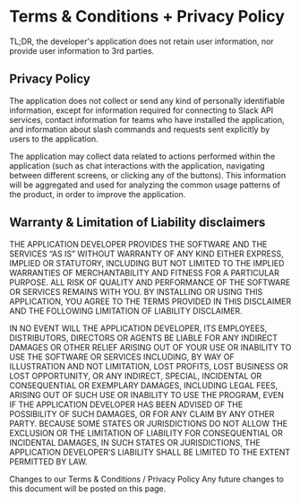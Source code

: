 # Terms & Conditions + Privacy Policy

TL;DR, the developer's application does not retain user information, nor provide user information to 3rd parties.

## Privacy Policy

The application does not collect or send any kind of personally identifiable information, except for information required for connecting to Slack API services, contact information for teams who have installed the application, and information about slash commands and requests sent explicitly by users to the application.

The application may collect data related to actions performed within the application (such as chat interactions with the application, navigating between different screens, or clicking any of the buttons). This information will be aggregated and used for analyzing the common usage patterns of the product, in order to improve the application.


## Warranty & Limitation of Liability disclaimers

THE APPLICATION DEVELOPER PROVIDES THE SOFTWARE AND THE SERVICES “AS IS” WITHOUT WARRANTY OF ANY KIND EITHER EXPRESS, IMPLIED OR STATUTORY, INCLUDING BUT NOT LIMITED TO THE IMPLIED WARRANTIES OF MERCHANTABILITY AND FITNESS FOR A PARTICULAR PURPOSE. ALL RISK OF QUALITY AND PERFORMANCE OF THE SOFTWARE OR SERVICES REMAINS WITH YOU. BY INSTALLING OR USING THIS APPLICATION, YOU AGREE TO THE TERMS PROVIDED IN THIS DISCLAIMER AND THE FOLLOWING LIMITATION OF LIABILITY DISCLAIMER.

IN NO EVENT WILL THE APPLICATION DEVELOPER, ITS EMPLOYEES, DISTRIBUTORS, DIRECTORS OR AGENTS BE LIABLE FOR ANY INDIRECT DAMAGES OR OTHER RELIEF ARISING OUT OF YOUR USE OR INABILITY TO USE THE SOFTWARE OR SERVICES INCLUDING, BY WAY OF ILLUSTRATION AND NOT LIMITATION, LOST PROFITS, LOST BUSINESS OR LOST OPPORTUNITY, OR ANY INDIRECT, SPECIAL, INCIDENTAL OR CONSEQUENTIAL OR EXEMPLARY DAMAGES, INCLUDING LEGAL FEES, ARISING OUT OF SUCH USE OR INABILITY TO USE THE PROGRAM, EVEN IF THE APPLICATION DEVELOPER HAS BEEN ADVISED OF THE POSSIBILITY OF SUCH DAMAGES, OR FOR ANY CLAIM BY ANY OTHER PARTY. BECAUSE SOME STATES OR JURISDICTIONS DO NOT ALLOW THE EXCLUSION OR THE LIMITATION OF LIABILITY FOR CONSEQUENTIAL OR INCIDENTAL DAMAGES, IN SUCH STATES OR JURISDICTIONS, THE APPLICATION DEVELOPER’S LIABILITY SHALL BE LIMITED TO THE EXTENT PERMITTED BY LAW.

Changes to our Terms & Conditions / Privacy Policy
Any future changes to this document will be posted on this page.
